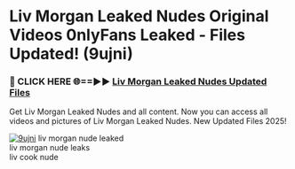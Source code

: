 # Liv Morgan Leaked Nudes Original Videos 0nlyFans Leaked - Files Updated! (9ujni)

<h3>🔴 CLICK HERE 🌐==►► <a href="https://tinyurl.com/yrmya6cz" rel="nofollow">Liv Morgan Leaked Nudes Updated Files</a></h3>

Get Liv Morgan Leaked Nudes and all content. Now you can access all videos and pictures of Liv Morgan Leaked Nudes. New Updated Files 2025!

[![9ujni](https://i.imgur.com/FMdXYCs.gif)](https://tinyurl.com/yrmya6cz)
liv morgan nude leaked<br>
liv morgan nude leaks<br>
liv cook nude